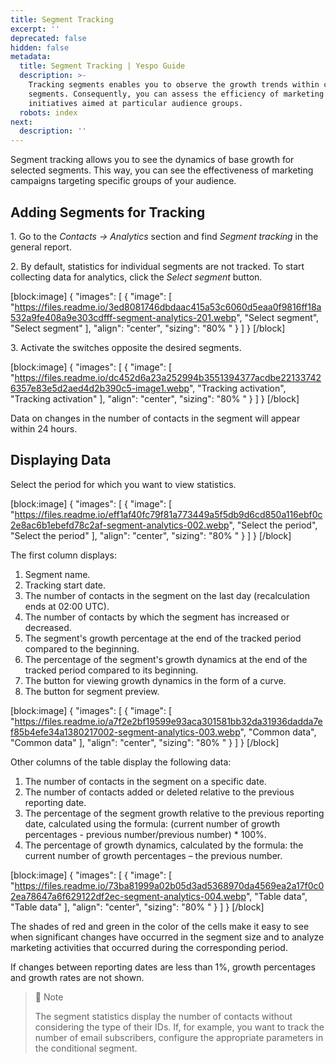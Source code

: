 ```yaml
---
title: Segment Tracking
excerpt: ''
deprecated: false
hidden: false
metadata:
  title: Segment Tracking | Yespo Guide
  description: >-
    Tracking segments enables you to observe the growth trends within chosen
    segments. Consequently, you can assess the efficiency of marketing
    initiatives aimed at particular audience groups.
  robots: index
next:
  description: ''
---
```

Segment tracking allows you to see the dynamics of base growth for selected segments. This way, you can see the effectiveness of marketing campaigns targeting specific groups of your audience.

## Adding Segments for Tracking

1\. Go to the _Contacts → Analytics_ section and find _Segment tracking_ in the general report.

2\. By default, statistics for individual segments are not tracked. To start collecting data for analytics, click the _Select segment_ button.

[block:image]
{
  "images": [
    {
      "image": [
        "https://files.readme.io/3ed8081746dbdaac415a53c6060d5eaa0f9816ff18a532a9fe408a9e303cdfff-segment-analytics-201.webp",
        "Select segment",
        "Select segment"
      ],
      "align": "center",
      "sizing": "80% "
    }
  ]
}
[/block]


3\. Activate the switches opposite the desired segments.

[block:image]
{
  "images": [
    {
      "image": [
        "https://files.readme.io/dc452d6a23a252994b3551394377acdbe221337426357e83e5d2aed4d2b390c5-image1.webp",
        "Tracking activation",
        "Tracking activation"
      ],
      "align": "center",
      "sizing": "80% "
    }
  ]
}
[/block]


Data on changes in the number of contacts in the segment will appear within 24 hours.

## Displaying Data

Select the period for which you want to view statistics.

[block:image]
{
  "images": [
    {
      "image": [
        "https://files.readme.io/eff1af40fc79f81a773449a5f5db9d6cd850a116ebf0c2e8ac6b1ebefd78c2af-segment-analytics-002.webp",
        "Select the period",
        "Select the period"
      ],
      "align": "center",
      "sizing": "80% "
    }
  ]
}
[/block]


The first column displays:

1. Segment name.
2. Tracking start date.
3. The number of contacts in the segment on the last day (recalculation ends at 02:00 UTC).
4. The number of contacts by which the segment has increased or decreased.
5. The segment's growth percentage at the end of the tracked period compared to the beginning.
6. The percentage of the segment's growth dynamics at the end of the tracked period compared to its beginning.
7. The button for viewing growth dynamics in the form of a curve.
8. The button for segment preview. 

[block:image]
{
  "images": [
    {
      "image": [
        "https://files.readme.io/a7f2e2bf19599e93aca301581bb32da31936dadda7ef85b4efe34a1380217002-segment-analytics-003.webp",
        "Common data",
        "Common data"
      ],
      "align": "center",
      "sizing": "80% "
    }
  ]
}
[/block]


Other columns of the table display the following data:

1. The number of contacts in the segment on a specific date.
2. The number of contacts added or deleted relative to the previous reporting date.
3. The percentage of the segment growth relative to the previous reporting date, calculated using the formula: (current number of growth percentages - previous number/previous number) \* 100%.
4. The percentage of growth dynamics, calculated by the formula: the current number of growth percentages – the previous number.

[block:image]
{
  "images": [
    {
      "image": [
        "https://files.readme.io/73ba81999a02b05d3ad5368970da4569ea2a17f0c02ea78647a6f629122df2ec-segment-analytics-004.webp",
        "Table data",
        "Table data"
      ],
      "align": "center",
      "sizing": "80% "
    }
  ]
}
[/block]


The shades of red and green in the color of the cells make it easy to see when significant changes have occurred in the segment size and to analyze marketing activities that occurred during the corresponding period.

If changes between reporting dates are less than 1%, growth percentages and growth rates are not shown.

> 📘 Note
> 
> The segment statistics display the number of contacts without considering the type of their IDs. If, for example, you want to track the number of email subscribers, configure the appropriate parameters in the conditional segment.